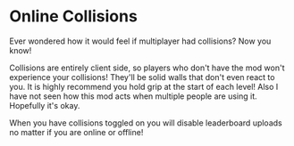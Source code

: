 # Online Collisions

Ever wondered how it would feel if multiplayer had collisions? Now you know!

Collisions are entirely client side, so players who don't have the mod won't experience your collisions! They'll be solid walls that don't even react to you.
It is highly recommend you hold grip at the start of each level!
Also I have not seen how this mod acts when multiple people are using it. Hopefully it's okay.

When you have collisions toggled on you will disable leaderboard uploads no matter if you are online or offline!
